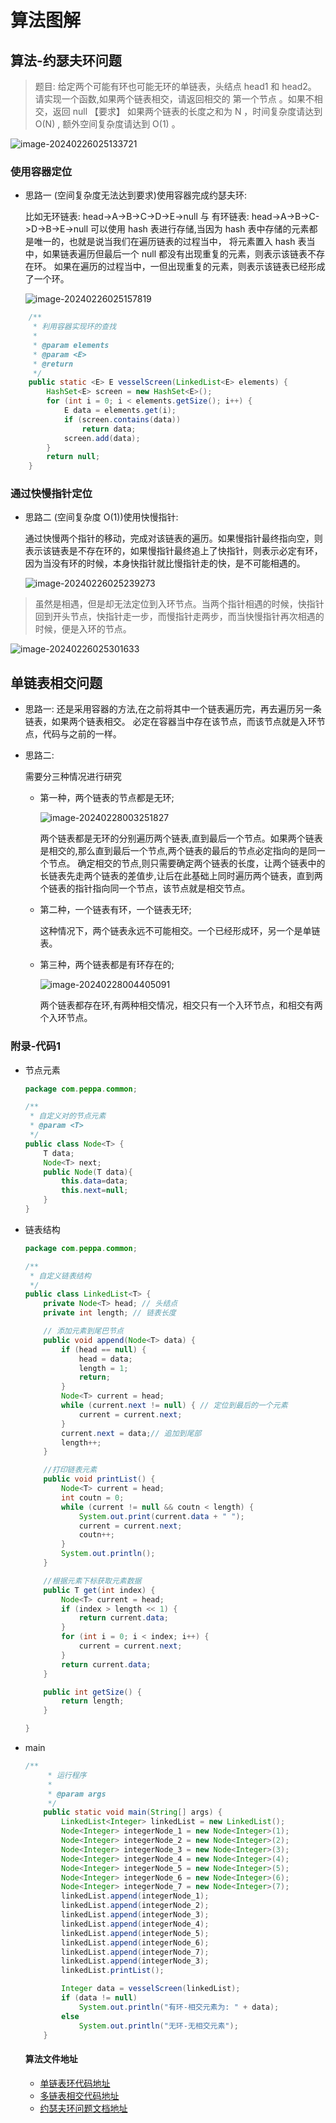 # 算法图解

## 算法-约瑟夫环问题

> 题目: 给定两个可能有环也可能无环的单链表，头结点 head1 和 head2。 请实现一个函数,如果两个链表相交，请返回相交的 第一个节点 。如果不相交，返回 null 【要求】 如果两个链表的长度之和为 N ，时间复杂度请达到 O(N) , 额外空间复杂度请达到 O(1) 。

![image-20240226025133721](https://p3-juejin.byteimg.com/tos-cn-i-k3u1fbpfcp/b3c058530b3b405383b0f1e79d215cc0~tplv-k3u1fbpfcp-jj-mark:0:0:0:0:q75.image#?w=1650&h=570&s=72552&e=png&b=fdfdfd)

### 使用容器定位

- 思路一 (空间复杂度无法达到要求)使用容器完成约瑟夫环:

  比如无环链表: head->A->B->C->D->E->null 与 有环链表: head->A->B->C->D->B->E->null 可以使用 hash 表进行存储,当因为 hash 表中存储的元素都是唯一的，也就是说当我们在遍历链表的过程当中， 将元素置入 hash 表当中，如果链表遍历但最后一个 null 都没有出现重复的元素，则表示该链表不存在环。 如果在遍历的过程当中，一但出现重复的元素，则表示该链表已经形成了一个环。

  ![image-20240226025157819](https://p3-juejin.byteimg.com/tos-cn-i-k3u1fbpfcp/71814b3a349746758e15ffe3c2ba98bd~tplv-k3u1fbpfcp-jj-mark:0:0:0:0:q75.image#?w=1748&h=672&s=105344&e=png&b=fdfdfd)

``` java
    /**
     * 利用容器实现环的查找
     *
     * @param elements
     * @param <E>
     * @return
     */
    public static <E> E vesselScreen(LinkedList<E> elements) {
        HashSet<E> screen = new HashSet<E>();
        for (int i = 0; i < elements.getSize(); i++) {
            E data = elements.get(i);
            if (screen.contains(data))
                return data;
            screen.add(data);
        }
        return null;
    }
```

### 通过快慢指针定位

- 思路二 (空间复杂度 O(1))使用快慢指针:

  通过快慢两个指针的移动，完成对该链表的遍历。如果慢指针最终指向空，则表示该链表是不存在环的，如果慢指针最终追上了快指针，则表示必定有环，因为当没有环的时候，本身快指针就比慢指针走的快，是不可能相遇的。

  ![image-20240226025239273](https://p3-juejin.byteimg.com/tos-cn-i-k3u1fbpfcp/26a37bf2e81048f386ca70c3f24f360f~tplv-k3u1fbpfcp-jj-mark:0:0:0:0:q75.image#?w=1681&h=985&s=158655&e=png&b=fdfdfd)

> 虽然是相遇，但是却无法定位到入环节点。当两个指针相遇的时候，快指针回到开头节点，快指针走一步，而慢指针走两步，而当快慢指针再次相遇的时候，便是入环的节点。

![image-20240226025301633](https://p3-juejin.byteimg.com/tos-cn-i-k3u1fbpfcp/504f4ff0ab954dd9b4bf5927c33cad53~tplv-k3u1fbpfcp-jj-mark:0:0:0:0:q75.image#?w=1431&h=539&s=68074&e=png&b=fcfbfb)

## 单链表相交问题

- 思路一: 还是采用容器的方法,在之前将其中一个链表遍历完，再去遍历另一条链表，如果两个链表相交。 必定在容器当中存在该节点，而该节点就是入环节点，代码与之前的一样。

- 思路二:

  需要分三种情况进行研究

  - 第一种，两个链表的节点都是无环;

    ![image-20240228003251827](https://p3-juejin.byteimg.com/tos-cn-i-k3u1fbpfcp/4e8ee28a7cb54386ab67e8dd4bb925fe~tplv-k3u1fbpfcp-jj-mark:0:0:0:0:q75.image#?w=963&h=689&s=62039&e=png&b=fdfdfd)

    两个链表都是无环的分别遍历两个链表,直到最后一个节点。如果两个链表是相交的,那么直到最后一个节点,两个链表的最后的节点必定指向的是同一个节点。 确定相交的节点,则只需要确定两个链表的长度，让两个链表中的长链表先走两个链表的差值步,让后在此基础上同时遍历两个链表，直到两个链表的指针指向同一个节点，该节点就是相交节点。

  - 第二种，一个链表有环，一个链表无环;

    这种情况下，两个链表永远不可能相交。一个已经形成环，另一个是单链表。

  - 第三种，两个链表都是有环存在的;

    ![image-20240228004405091](https://p3-juejin.byteimg.com/tos-cn-i-k3u1fbpfcp/68de24ddfe7e40259f45afe27acd8791~tplv-k3u1fbpfcp-jj-mark:0:0:0:0:q75.image#?w=1786&h=730&s=105939&e=png&b=fdfcfc)

    两个链表都存在环,有两种相交情况，相交只有一个入环节点，和相交有两个入环节点。

### 附录-代码1

- 节点元素

  ``` java
  package com.peppa.common;
  
  /**
   * 自定义对的节点元素
   * @param <T>
   */
  public class Node<T> {
      T data;
      Node<T> next;
      public Node(T data){
          this.data=data;
          this.next=null;
      }
  }
  ```

- 链表结构

  ``` java
  package com.peppa.common;
  
  /**
   * 自定义链表结构
   */
  public class LinkedList<T> {
      private Node<T> head; // 头结点
      private int length; // 链表长度
  
      // 添加元素到尾巴节点
      public void append(Node<T> data) {
          if (head == null) {
              head = data;
              length = 1;
              return;
          }
          Node<T> current = head;
          while (current.next != null) { // 定位到最后的一个元素
              current = current.next;
          }
          current.next = data;// 追加到尾部
          length++;
      }
  
      //打印链表元素
      public void printList() {
          Node<T> current = head;
          int coutn = 0;
          while (current != null && coutn < length) {
              System.out.print(current.data + " ");
              current = current.next;
              coutn++;
          }
          System.out.println();
      }
  
      //根据元素下标获取元素数据
      public T get(int index) {
          Node<T> current = head;
          if (index > length << 1) {
              return current.data;
          }
          for (int i = 0; i < index; i++) {
              current = current.next;
          }
          return current.data;
      }
  
      public int getSize() {
          return length;
      }
  
  }
  ```

- main

  ``` java
  /**
       * 运行程序
       *
       * @param args
       */
      public static void main(String[] args) {
          LinkedList<Integer> linkedList = new LinkedList();
          Node<Integer> integerNode_1 = new Node<Integer>(1);
          Node<Integer> integerNode_2 = new Node<Integer>(2);
          Node<Integer> integerNode_3 = new Node<Integer>(3);
          Node<Integer> integerNode_4 = new Node<Integer>(4);
          Node<Integer> integerNode_5 = new Node<Integer>(5);
          Node<Integer> integerNode_6 = new Node<Integer>(6);
          Node<Integer> integerNode_7 = new Node<Integer>(7);
          linkedList.append(integerNode_1);
          linkedList.append(integerNode_2);
          linkedList.append(integerNode_3);
          linkedList.append(integerNode_4);
          linkedList.append(integerNode_5);
          linkedList.append(integerNode_6);
          linkedList.append(integerNode_7);
          linkedList.append(integerNode_3);
          linkedList.printList();
  
          Integer data = vesselScreen(linkedList);
          if (data != null)
              System.out.println("有环-相交元素为: " + data);
          else
              System.out.println("无环-无相交元素");
      }
  ```

  #### 算法文件地址

    - [单链表环代码地址](https://github.com/Peggy-M/Arithmetic/blob/master/src/main/java/com/peppa/josephRing/JosephRing.java)
    - [多链表相交代码地址](https://github.com/Peggy-M/Arithmetic/blob/master/src/main/java/com/peppa/josephRing/JosephRingTwo.java)
    - [约瑟夫环问题文档地址](https://github.com/Peggy-M/Arithmetic/blob/master/src/main/java/com/peppa/josephRing/%E7%BA%A6%E7%91%9F%E5%A4%AB%E7%8E%AF.md)
